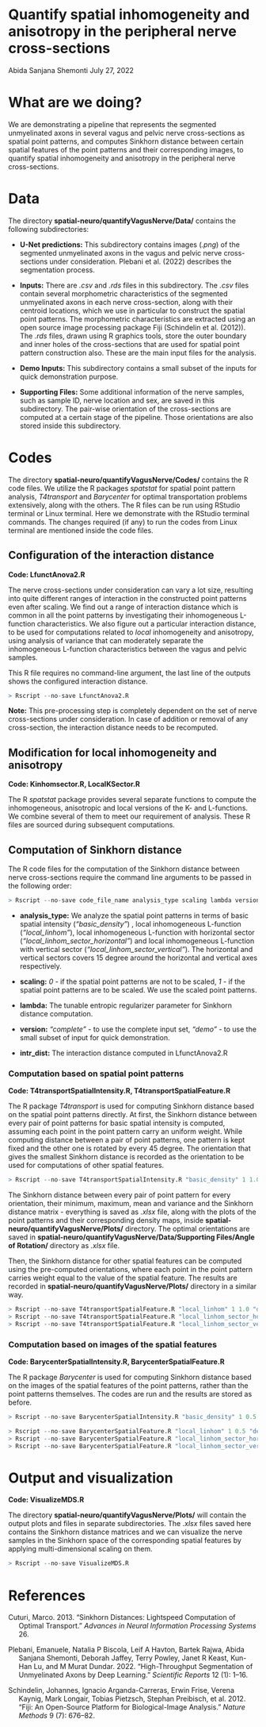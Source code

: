 Quantify spatial inhomogeneity and anisotropy in the peripheral nerve
cross-sections
================
Abida Sanjana Shemonti
July 27, 2022

# What are we doing?

We are demonstrating a pipeline that represents the segmented
unmyelinated axons in several vagus and pelvic nerve cross-sections as
spatial point patterns, and computes Sinkhorn distance between certain
spatial features of the point patterns and their corresponding images,
to quantify spatial inhomogeneity and anisotropy in the peripheral nerve
cross-sections.

# Data

The directory **spatial-neuro/quantifyVagusNerve/Data/** contains the
following subdirectories:

-   **U-Net predictions:** This subdirectory contains images (*.png*) of
    the segmented unmyelinated axons in the vagus and pelvic nerve
    cross-sections under consideration. Plebani et al. (2022) describes
    the segmentation process.

-   **Inputs:** There are *.csv* and *.rds* files in this subdirectory.
    The *.csv* files contain several morphometric characteristics of the
    segmented unmyelinated axons in each nerve cross-section, along with
    their centroid locations, which we use in particular to construct
    the spatial point patterns. The morphometric characteristics are
    extracted using an open source image processing package Fiji
    (Schindelin et al. (2012)). The *.rds* files, drawn using R graphics
    tools, store the outer boundary and inner holes of the
    cross-sections that are used for spatial point pattern construction
    also. These are the main input files for the analysis.

-   **Demo Inputs:** This subdirectory contains a small subset of the
    inputs for quick demonstration purpose.

-   **Supporting Files:** Some additional information of the nerve
    samples, such as sample ID, nerve location and sex, are saved in
    this subdirectory. The pair-wise orientation of the cross-sections
    are computed at a certain stage of the pipeline. Those orientations
    are also stored inside this subdirectory.

# Codes

The directory **spatial-neuro/quantifyVagusNerve/Codes/** contains the R
code files. We utilize the R packages *spatstat* for spatial point
pattern analysis, *T4transport* and *Barycenter* for optimal
transportation problems extensively, along with the others. The R files
can be run using RStudio terminal or Linux terminal. Here we demonstrate
with the RStudio terminal commands. The changes required (if any) to run
the codes from Linux terminal are mentioned inside the code files.

## Configuration of the interaction distance

**Code: LfunctAnova2.R**

The nerve cross-sections under consideration can vary a lot size,
resulting into quite different ranges of interaction in the constructed
point patterns even after scaling. We find out a range of interaction
distance which is common in all the point patterns by investigating
their inhomogeneous L-function characteristics. We also figure out a
particular interaction distance, to be used for computations related to
*local* inhomogeneity and anisotropy, using analysis of variance that
can moderately separate the inhomogeneous L-function characteristics
between the vagus and pelvic samples.

This R file requires no command-line argument, the last line of the
outputs shows the configured interaction distance.

``` r
> Rscript --no-save LfunctAnova2.R
```

**Note:** This pre-processing step is completely dependent on the set of
nerve cross-sections under consideration. In case of addition or removal
of any cross-section, the interaction distance needs to be recomputed.

## Modification for local inhomogeneity and anisotropy

**Code: Kinhomsector.R, LocalKSector.R**

The R *spatstat* package provides several separate functions to compute
the inhomogeneous, anisotropic and local versions of the K- and
L-functions. We combine several of them to meet our requirement of
analysis. These R files are sourced during subsequent computations.

## Computation of Sinkhorn distance

The R code files for the computation of the Sinkhorn distance between
nerve cross-sections require the command line arguments to be passed in
the following order:

``` r
> Rscript --no-save code_file_name analysis_type scaling lambda version intr_dist
```

-   **analysis_type:** We analyze the spatial point patterns in terms of
    basic spatial intensity (*“basic_density”*) , local inhomogeneous
    L-function (*“local_linhom”*), local inhomogeneous L-function with
    horizontal sector (*“local_linhom_sector_horizontal”*) and local
    inhomogeneous L-function with vertical sector
    (*“local_linhom_sector_vertical”*). The horizontal and vertical
    sectors covers 15 degree around the horizontal and vertical axes
    respectively.

-   **scaling:** *0* - if the spatial point patterns are not to be
    scaled, *1* - if the spatial point patterns are to be scaled. We use
    the scaled point patterns.

-   **lambda:** The tunable entropic regularizer parameter for Sinkhorn
    distance computation.

-   **version:** *“complete”* - to use the complete input set,
    *“demo”* - to use the small subset of input for quick demonstration.

-   **intr_dist:** The interaction distance computed in LfunctAnova2.R

### Computation based on spatial point patterns

**Code: T4transportSpatialIntensity.R, T4transportSpatialFeature.R**

The R package *T4transport* is used for computing Sinkhorn distance
based on the spatial point patterns directly. At first, the Sinkhorn
distance between every pair of point patterns for basic spatial
intensity is computed, assuming each point in the point pattern carry an
uniform weight. While computing distance between a pair of point
patterns, one pattern is kept fixed and the other one is rotated by
every 45 degree. The orientation that gives the smallest Sinkhorn
distance is recorded as the orientation to be used for computations of
other spatial features.

``` r
> Rscript --no-save T4transportSpatialIntensity.R "basic_density" 1 1.0 "demo" 0.0352
```

The Sinkhorn distance between every pair of point pattern for every
orientation, their minimum, maximum, mean and variance and the Sinkhorn
distance matrix - everything is saved as *.xlsx* file, along with the
plots of the point patterns and their corresponding density maps, inside
**spatial-neuro/quantifyVagusNerve/Plots/** directory. The optimal
orientations are saved in
**spatial-neuro/quantifyVagusNerve/Data/Supporting Files/Angle of
Rotation/** directory as *.xlsx* file.

Then, the Sinkhorn distance for other spatial features can be computed
using the pre-computed orientations, where each point in the point
pattern carries weight equal to the value of the spatial feature. The
results are recorded in **spatial-neuro/quantifyVagusNerve/Plots/**
directory in a similar way.

``` r
> Rscript --no-save T4transportSpatialFeature.R "local_linhom" 1 1.0 "demo"  0.0352
> Rscript --no-save T4transportSpatialFeature.R "local_linhom_sector_horizontal" 1 1.0 "demo"  0.0352
> Rscript --no-save T4transportSpatialFeature.R "local_linhom_sector_vertical" 1 1.0 "demo"  0.0352
```

### Computation based on images of the spatial features

**Code: BarycenterSpatialIntensity.R, BarycenterSpatialFeature.R**

The R package *Barycenter* is used for computing Sinkhorn distance based
on the images of the spatial features of the point patterns, rather than
the point patterns themselves. The codes are run and the results are
stored as before.

``` r
> Rscript --no-save BarycenterSpatialIntensity.R "basic_density" 1 0.5 "demo"  0.0352

> Rscript --no-save BarycenterSpatialFeature.R "local_linhom" 1 0.5 "demo"  0.0352
> Rscript --no-save BarycenterSpatialFeature.R "local_linhom_sector_horizontal" 1 0.5 "demo"  0.0352
> Rscript --no-save BarycenterSpatialFeature.R "local_linhom_sector_vertical" 1 0.5 "demo"  0.0352
```

# Output and visualization

**Code: VisualizeMDS.R**

The directory **spatial-neuro/quantifyVagusNerve/Plots/** will contain
the output plots and files in separate subdirectories. The *.xlsx* files
saved here contains the Sinkhorn distance matrices and we can visualize
the nerve samples in the Sinkhorn space of the corresponding spatial
features by applying multi-dimensional scaling on them.

``` r
> Rscript --no-save VisualizeMDS.R
```

# References

<div id="refs" class="references csl-bib-body hanging-indent">

<div id="ref-cuturi2013sinkhorn" class="csl-entry">

Cuturi, Marco. 2013. “Sinkhorn Distances: Lightspeed Computation of
Optimal Transport.” *Advances in Neural Information Processing Systems*
26.

</div>

<div id="ref-plebani2022high" class="csl-entry">

Plebani, Emanuele, Natalia P Biscola, Leif A Havton, Bartek Rajwa, Abida
Sanjana Shemonti, Deborah Jaffey, Terry Powley, Janet R Keast, Kun-Han
Lu, and M Murat Dundar. 2022. “High-Throughput Segmentation of
Unmyelinated Axons by Deep Learning.” *Scientific Reports* 12 (1): 1–16.

</div>

<div id="ref-schindelin2012fiji" class="csl-entry">

Schindelin, Johannes, Ignacio Arganda-Carreras, Erwin Frise, Verena
Kaynig, Mark Longair, Tobias Pietzsch, Stephan Preibisch, et al. 2012.
“Fiji: An Open-Source Platform for Biological-Image Analysis.” *Nature
Methods* 9 (7): 676–82.

</div>

</div>
